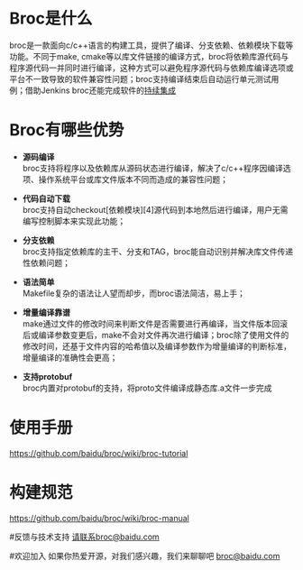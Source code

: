 # Broc是什么
broc是一款面向c/c++语言的构建工具，提供了编译、分支依赖、依赖模块下载等功能。不同于make, cmake等以库文件链接的编译方式，broc将依赖库源代码与程序源代码一并同时进行编译，这种方式可以避免程序源代码与依赖库编译选项或平台不一致导致的软件兼容性问题；broc支持编译结束后自动运行单元测试用例；借助Jenkins broc还能完成软件的[持续集成](https://en.wikipedia.org/wiki/Continuous_integration)

# Broc有哪些优势

* **源码编译**          
broc支持将程序以及依赖库从源码状态进行编译，解决了c/c++程序因编译选项、操作系统平台或库文件版本不同而造成的兼容性问题；

* **代码自动下载**      
broc支持自动checkout[依赖模块][4]源代码到本地然后进行编译，用户无需编写控制脚本来实现此功能；

* **分支依赖**          
broc支持指定依赖库的主干、分支和TAG，broc能自动识别并解决库文件传递性依赖问题；

* **语法简单**      
Makefile复杂的语法让人望而却步，而broc语法简洁，易上手；

* **增量编译靠谱**      
make通过文件的修改时间来判断文件是否需要进行再编译，当文件版本回滚后或编译参数变更后，make不会对文件再次进行编译；broc除了使用文件的修改时间，还基于文件内容的哈希值以及编译参数作为增量编译的判断标准，增量编译的准确性会更高；

* **支持protobuf**      
broc内置对protobuf的支持，将proto文件编译成静态库.a文件一步完成

# 使用手册
https://github.com/baidu/broc/wiki/broc-tutorial

# 构建规范
https://github.com/baidu/broc/wiki/broc-manual

#反馈与技术支持
请联系broc@baidu.com

#欢迎加入
如果你热爱开源，对我们感兴趣，我们来聊聊吧 broc@baidu.com

